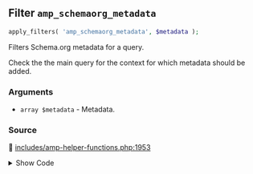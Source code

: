 ## Filter `amp_schemaorg_metadata`

```php
apply_filters( 'amp_schemaorg_metadata', $metadata );
```

Filters Schema.org metadata for a query.

Check the the main query for the context for which metadata should be added.

### Arguments

* `array $metadata` - Metadata.

### Source

:link: [includes/amp-helper-functions.php:1953](/includes/amp-helper-functions.php#L1953)

<details>
<summary>Show Code</summary>

```php
$metadata = apply_filters( 'amp_schemaorg_metadata', $metadata );
```

</details>
